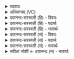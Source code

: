 <details><summary>पदपाठः</summary>

इ॒मा। ते॒ वा॒जि॒न्। अ॒व॒मार्ज॑ना॒नीत्य॑व॒ऽमार्ज॑नानि। इ॒मा। श॒फाना॑म्। स॒नि॒तुः। नि॒धानेति॑ नि॒ऽधाना॑। अत्र॑। ते॒। भ॒द्राः। र॒श॒नाः। अ॒प॒श्य॒म्। ऋ॒तस्य॑। याः। अ॒भि॒रक्ष॒न्तीत्य॑भि॒ऽरक्ष॑न्ति। गो॒पाः। १६।
</details>

<details><summary>अधिमन्त्रम् (VC)</summary>

- अग्निर्देवता
- भार्गवो जमदग्निर्ऋषिः
- निचृत्त्रिष्टुप्
- धैवतः
</details>

<details><summary>दयानन्द-सरस्वती (हि) - विषयः</summary>

मनुष्यों को घोड़ों के रखने से क्या सिद्ध करना चाहिए, इस विषय को अगले मन्त्र में कहा है ॥
</details>

<details><summary>दयानन्द-सरस्वती (हि) - पदार्थः</summary>

पदार्थान्वयभाषाः -  हे (वाजिन्) घोड़े के तुल्य वेगादि गुणों से युक्त सेनाधीश ! जैसे मैं (ते) आप के (इमा) इन प्रत्यक्ष घोड़ों की (अवमार्जनानि) शुद्धि क्रियाओं और (इमा) इन (शफानाम्) खुरों के (सनितुः) रखने के नियम के (निधाना) स्थानों की (अपश्यम्) देखता हूँ (अत्र) इस सेना में (ते) आप के घोड़े की (याः) जो (भद्राः) सुन्दर शुभकारिणी (गोपाः) उपद्रव से रक्षा करनेहारी (रशनाः) लगाम की रस्सी (ऋतस्य) सत्य की (अभिरक्षन्ति) सब ओर से रक्षा करती हैं, उनको मैं देखूँ वैसे आप भी देखें ॥१६ ॥
</details>

<details><summary>दयानन्द-सरस्वती (हि) - भावार्थः</summary>

भावार्थभाषाः -  इस मन्त्र में वाचकलुप्तोपमालङ्कार है। जो लोग स्नान से घोड़े आदि को शुद्धि तथा उनके शुम्मों की रक्षा के लिए लोहे के बनाये नालों को संयुक्त और लगाम की रस्सी आदि सामग्री को संयुक्त कर अच्छी शिक्षा दे रक्षा करते हैं, वे युद्धादि कार्यों में सिद्धि करनेवाले होते हैं ॥१६ ॥
</details>

<details><summary>दयानन्द-सरस्वती (सं) - विषयः</summary>

मनुष्यैरश्वरक्षणेन किं साध्यमित्याह ॥
</details>

<details><summary>दयानन्द-सरस्वती (सं) - पदार्थः</summary>

पदार्थान्वयभाषाः -  हे वाजिन् ! यथाऽहं ते तवेमाश्वस्यावमार्जनानीमा शफानां सनितुर्निधानाऽपश्यमत्र तेऽश्वस्य या भद्रा गोपा रशना ऋतस्याभिरक्षन्ति ता अपश्यं तथा त्वं पश्य ॥१६ ॥
</details>

<details><summary>दयानन्द-सरस्वती (सं) - भावार्थः</summary>

भावार्थभाषाः -  अत्र वाचकलुप्तोपमालङ्कारः। ये स्नानेनाश्वादीनां शुद्धिं तच्छफानां रक्षणायायसो निर्मितस्य योजनमन्यानि रशनादीनि च संयोज्य सुशिक्ष्य रक्षन्ति, ते युद्धादिषु कार्येषु कृतसिद्धयो भवन्ति ॥१६ ॥
</details>

<details><summary>सविता जोशी ← दयानन्दः (म) - भावार्थः</summary>

भावार्थभाषाः -  या मंत्रात वाचकलुप्तोपमालंकार आहे. जे लोक घोड्याची स्वच्छता करून त्यांना लोखंडाचे खूर ठोकतात, तसेच लगाम वगैरे साधने एकत्र करतात व घोड्यांना प्रशिक्षण देतात ते युद्ध करू शकतात.
</details>